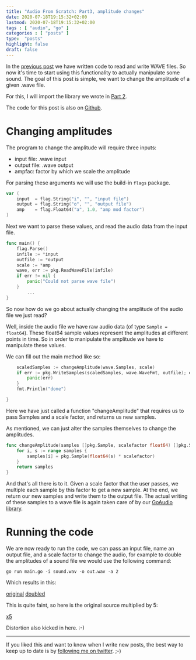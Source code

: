 ```yaml
---
title: "Audio From Scratch: Part3, amplitude changes"
date: 2020-07-18T19:15:32+02:00
lastmod: 2020-07-18T19:15:32+02:00
tags : [ "audio", "go" ]
categories : [ "posts" ]
type:  "posts"
highlight: false
draft: false
---
```


In the [previous post](https://dylanmeeus.github.io/posts/audio-from-scratch-pt2/) we have written code to read and write WAVE files. 
So now it's time to start using this functionality to actually manipulate some sound. The goal of
this post is simple, we want to change the amplitude of a given .wave file.

For this, I will import the library we wrote in [Part 2](https://dylanmeeus.github.io/posts/audio-from-scratch-pt2/).

The code for this post is also on
[Github](https://github.com/DylanMeeus/GoAudio/tree/master/examples/amplitude).


# Changing amplitudes

The program to change the amplitude will require three inputs:

- input file: .wave input
- output file: .wave output
- ampfac: factor by which we scale the amplitude

For parsing these arguments we will use the build-in `flags` package. 

```go
var (
	input  = flag.String("i", "", "input file")
	output = flag.String("o", "", "output file")
	amp    = flag.Float64("a", 1.0, "amp mod factor")
)

```

Next we want to parse these values, and read the audio data from the input file. 

```go
func main() {
	flag.Parse()
	infile := *input
	outfile := *output
	scale := *amp
	wave, err := pkg.ReadWaveFile(infile)
	if err != nil {
		panic("Could not parse wave file")
	}
        ...
}
```

So now how do we go about actually changing the amplitude of the audio file we just read?

Well, inside the audio file we have raw audio data (of type `Sample = float64`). These float64
sample values represent the amplitudes at different points in time. So in order to manipulate the
amplitude we have to manipulate these values. 

We  can fill out the main method like so: 

```go
	scaledSamples := changeAmplitude(wave.Samples, scale)
	if err := pkg.WriteSamples(scaledSamples, wave.WaveFmt, outfile); err != nil {
		panic(err)
	}
	fmt.Println("done")

}
```

Here we have just called a function "changeAmplitude" that requires us to pass Samples and a scale
factor, and returns us new samples. 

As mentioned, we can just alter the samples themselves to change the amplitudes. 

```go
func changeAmplitude(samples []pkg.Sample, scalefactor float64) []pkg.Sample {
	for i, s := range samples {
		samples[i] = pkg.Sample(float64(s) * scalefactor)
	}
	return samples
}
```

And that's all there is to it. Given a scale factor that the user passes, we multiple each sample by
this factor to get a new sample. At the end, we return our new samples and write them to the output
file. The actual writing of these samples to a wave file is again taken care of by our
[GoAudio library](https://github.com/DylanMeeus/GoAudio). 

# Running the code

We are now ready to run the code, we can pass an input file, name an output file, and a scale
factor to change the audio, for example to double the amplitudes of a sound file we would use the
following command:

```
go run main.go -i sound.wav -o out.wav -a 2
```

Which results in this: 

[original](/audio/maybe-next-time.wav)
[doubled](/audio/double.wav)

This is quite faint, so here is the original source multiplied by 5:

[x5](/audio/five.wav)

Distortion also kicked in here. :-) 

-------

If you liked this and want to know when I write new posts, the best way to keep up to date is by [following me on
twitter](https://twitter.com/DylanMeeus). ;-)
